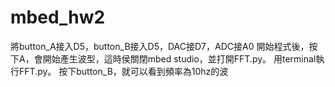 # mbed_hw2
將button_A接入D5，button_B接入D5，DAC接D7，ADC接A0
開始程式後，按下A，會開始產生波型，這時侯關閉mbed studio，並打開FFT.py。
用terminal執行FFT.py。
按下button_B，就可以看到頻率為10hz的波

